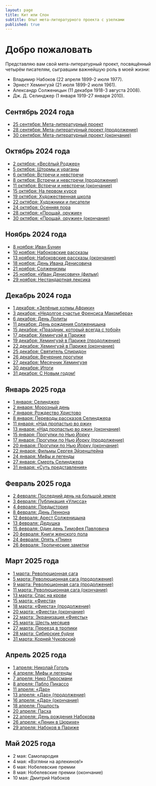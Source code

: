 ```yaml
---
layout: page
title: Кит или Слон
subtitle: Опыт мета-литературного проекта с узелками
published: true
---
```


# Добро пожаловать

Представляю вам свой мета-литературный проект, посвящённый четырём писателям, сыгравшим важнейшую роль в моей жизни: 
* Владимир Набоков (22 апреля 1899-2 июля 1977).
* Эрнест Хемингуэй (21 июля 1899-2 июля 1961).
* Александр Солженицын (11 декабря 1918-3 августа 2008).
* Дж. Д. Селинджер (1 января 1919-27 января 2010).

## Сентябрь 2024 года

* [25 сентября: Мета-литературный проект](https://kitilislon.github.io/2024-09-25)
* [28 сентября: Мета-литературный проект (продолжение)](https://kitilislon.github.io/2024-09-28)
* [30 сентября: Мета-литературный проект (окончание)](https://kitilislon.github.io/2024-09-30)

## Октябрь 2024 года

* [2 октября: «Весёлый Роджер»](https://kitilislon.github.io/2024-10-02)
* [5 октября: Штормы и ураганы](https://kitilislon.github.io/2024-10-05)
* [6 октября: Встречи и невстречи](https://kitilislon.github.io/2024-10-06)
* [8 октября: Встречи и невстречи (продолжение)](https://kitilislon.github.io/2024-10-08)
* [11 октября: Встречи и невстречи (окончание)](https://kitilislon.github.io/2024-10-11)
* [15 октября: На первом курсе](https://kitilislon.github.io/2024-10-15)
* [19 октября: Художественная школа](https://kitilislon.github.io/2024-10-19)
* [22 октября: Художники и писатели](https://kitilislon.github.io/2024-10-22)
* [24 октября: Осенняя пора](https://kitilislon.github.io/2024-10-24)
* [28 октября: «Прощай, оружие»](https://kitilislon.github.io/2024-10-28)
* [30 октября: «Прощай, оружие» (окончание) ](https://kitilislon.github.io/2024-10-30)

## Ноябрь 2024 года

* [8 ноября: Иван Бунин](https://kitilislon.github.io/2024-11-08)
* [10 ноября: Набоковские рассказы](https://kitilislon.github.io/2024-11-10)
* [13 ноября: Набоковские рассказы (окончание)](https://kitilislon.github.io/2024-11-13)
* [18 ноября: День Ивана Денисовича](https://kitilislon.github.io/2024-11-18)
* [21 ноября: Солженизмы](https://kitilislon.github.io/2024-11-21)
* [25 ноября: «Иван Денисович» (фильм)](https://kitilislon.github.io/2024-11-25)
* [29 ноября: Нестандартная лексика](https://kitilislon.github.io/2024-11-29)

## Декабрь 2024 года

* [1 декабря: «Зелёные холмы Африки»](https://kitilislon.github.io/2024-12-01)
* [3 декабря: «Недолгое счастье Френсиса Макомбера»](https://kitilislon.github.io/2024-12-03)
* [6 декабря: День Лолиты](https://kitilislon.github.io/2024-12-06)
* [11 декабря: День рождения Солженицына](https://kitilislon.github.io/2024-12-11)
* [15 декабря: «Праздник, который всегда с тобой»](https://kitilislon.github.io/2024-12-15)
* [17 декабря: Хемингуэй в Париже](https://kitilislon.github.io/2024-12-17)
* [19 декабря: Хемингуэй в Париже (продолжение)](https://kitilislon.github.io/2024-12-19)
* [22 декабря: Хемингуэй в Париже (окончание)](https://kitilislon.github.io/2024-12-22)
* [25 декабря: Святитель Спиридон](https://kitilislon.github.io/2024-12-25)
* [26 декабря: Вечерние прогулки](https://kitilislon.github.io/2024-12-26)
* [27 декабря: Месячник Хемингуэя](https://kitilislon.github.io/2024-12-27)
* [30 декабря: Итоги](https://kitilislon.github.io/2024-12-30)
* [31 декабря: С Новым годом!](https://kitilislon.github.io/2024-12-31)

## Январь 2025 года

* [1 января: Селинджер](https://kitilislon.github.io/2025-01-01)
* [2 января: Морозный день](https://kitilislon.github.io/2025-01-02)
* [7 января: Рождество Христово](https://kitilislon.github.io/2025-01-07)
* [8 января: Переводы рассказов Селинджера](https://kitilislon.github.io/2025-01-08)
* [11 января: «Над пропастью во ржи»](https://kitilislon.github.io/2025-01-11)
* [13 января: «Над пропастью во ржи» (окончание)](https://kitilislon.github.io/2025-01-13)
* [15 января: Прогулки по Нью Йорку](https://kitilislon.github.io/2025-01-15)
* [17 января: Прогулки по Нью Йорку (продолжение)](https://kitilislon.github.io/2025-01-17)
* [20 января: Прогулки по Нью Йорку (окончание)](https://kitilislon.github.io/2025-01-20)
* [22 января: Фильмы Сергея Эйзенштейна](https://kitilislon.github.io/2025-01-22)
* [24 января: Мифы и легенды](https://kitilislon.github.io/2025-01-24)
* [27 января: Смерть Селинджера](https://kitilislon.github.io/2025-01-27)
* [31 января: «Суть представления»](https://kitilislon.github.io/2025-01-31)

## Февраль 2025 года

* [2 февраля: Последний день на большой земле](https://kitilislon.github.io/2025-02-02)
* [3 февраля: Публикация «Улисса»](https://kitilislon.github.io/2025-02-03)
* [4 февраля: Предыстория](https://kitilislon.github.io/2025-02-04)
* [8 февраля: День Леннона](https://kitilislon.github.io/2025-02-08)
* [12 февраля: Арест Солженицына](https://kitilislon.github.io/2025-02-12)
* [13 февраля: Дедушка](https://kitilislon.github.io/2025-02-13)
* [15 февраля: Один день Тимофея Павловича](https://kitilislon.github.io/2025-02-15)
* [20 февраля: Книги женского пола](https://kitilislon.github.io/2025-02-20)
* [24 февраля: Опять «Пнин»](https://kitilislon.github.io/2025-02-24)
* [26 февраля: Тропические заметки](https://kitilislon.github.io/2025-02-26)

## Март 2025 года

* [1 марта: Революционная сага](https://kitilislon.github.io/2025-03-01)
* [5 марта: Революционная сага (продолжение)](https://kitilislon.github.io/2025-03-05)
* [9 марта: Революционная сага (продолжение)](https://kitilislon.github.io/2025-03-09)
* [11 марта: Революционная сага (окончание)](https://kitilislon.github.io/2025-03-11)
* [13 марта: Спас на крови](https://kitilislon.github.io/2025-03-13)
* [15 марта: «Фиеста»](https://kitilislon.github.io/2025-03-15)
* [18 марта: «Фиеста» (продолжение)](https://kitilislon.github.io/2025-03-18)
* [20 марта: «Фиеста» (окончание)](https://kitilislon.github.io/2025-03-20)
* [22 марта: Экранизация «Фиесты»](https://kitilislon.github.io/2025-03-22)
* [25 марта: Шесть месяцев](https://kitilislon.github.io/2025-03-25)
* [27 марта: Переезд в тропики](https://kitilislon.github.io/2025-03-27)
* [28 марта: Сибирские будни](https://kitilislon.github.io/2025-03-28)
* [31 марта: Корней Чуковский](https://kitilislon.github.io/2025-03-31)

## Апрель 2025 года

* [1 апреля: Николай Гоголь](https://kitilislon.github.io/2025-04-01)
* [4 апреля: Мифы и легенды](https://kitilislon.github.io/2025-04-04)
* [7 апреля: Нико Пиросмани](https://kitilislon.github.io/2025-04-07)
* [8 апреля: Пабло Пикассо](https://kitilislon.github.io/2025-04-08)
* [11 апреля: «Дар»](https://kitilislon.github.io/2025-04-11)
* [13 апреля: «Дар» (продолжение)](https://kitilislon.github.io/2025-04-13)
* [16 апреля: «Дар» (окончание)](https://kitilislon.github.io/2025-04-16)
* [18 апреля: Пошлость](https://kitilislon.github.io/2025-04-18)
* [20 апреля: Пасха](https://kitilislon.github.io/2025-04-20)
* [22 апреля: День рождения Набокова](https://kitilislon.github.io/2025-04-22)
* [26 апреля: «Ленин в Цюрихе»](https://kitilislon.github.io/2025-04-26)
* [29 апреля: Набоков в Париже](https://kitilislon.github.io/2025-04-29)

## Май 2025 года

* 2 мая: Самопародия
* 4 мая: «Взгляни на арлекинов!»
* 6 мая: Нобелевские премии
* 8 мая: Нобелевские премии (окончание)
* 10 мая: Дмитрий Набоков
